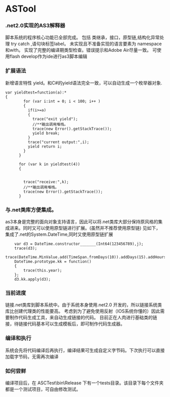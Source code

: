 # ASTool
### .net2.0实现的AS3解释器
脚本系统的程序核心功能已全部完成。
包括 类继承，接口，原型链,结构化异常处理 try catch ,语句块标签label。
未实现且不准备实现的语言要素为 namespace和with。
实现了完整的编译期类型检查。错误提示和Adobe Air尽量一致。
可使用flash develop作为ide进行as3脚本编辑


### 扩展语法
新增语言特性 yield。和C#的yield语法完全一致，可以自动生成一个枚举器对象.
```actionscript3
var yieldtest=function(a):*
{
        for (var i:int = 0; i < 100; i++ )
        {
          if(i>=a)
          {
            trace("exit yield");
            //**输出调用堆栈。
            trace(new Error().getStackTrace());
            yield break;
          }
          trace("current output:",i);
          yield return i;
        }
      }

      for (var k in yieldtest(4))
      {


        trace("receive:",k);
        //**输出调用堆栈。
        trace(new Error().getStackTrace());
      }
```
### 与.net类库方便集成。
as3本身是完整的面向对象支持语言，因此可以将.net类库大部分保持原风格的集成进来。同时又可以使用原型链进行扩展。(虽然并不推荐使用原型链)
见如下，集成了.net的System.DateTime,同时又使用原型链扩展
```actionscript3
    var d3 = DateTime.constructor_______(Int64(123456789),j);
    trace(d3);
    trace(DateTime.MinValue.add(TimeSpan.fromDays(10)).addDays(15).addHours(120).addYears(1000));
    DateTime.prototype.kk = function()
    {
        trace(this.year);
    };
    d3.kk.apply(d3);
```
### 当前进度
链接.net类库到脚本系统中。由于系统本身使用.net2.0 开发的，所以链接系统类库比创建代理类的性能要高。
考虑到为了避免使用反射（IOS系统你懂的）因此需要制作代码生成工具，来自动生成链接的代码。
目前正在人肉进行基础类的链接，待链接代码基本可以生成模板后，即可制作代码生成器。

### 编译和执行
系统会先将代码编译后再执行，编译结果可生成自定义字节码。下次执行可以直接加载字节码，无需再次编译

### 如何尝鲜
编译项目后，在 ASCTest\bin\Release 下有一个tests目录。该目录下每个文件夹都是一个测试项目，可自由修改测试。
